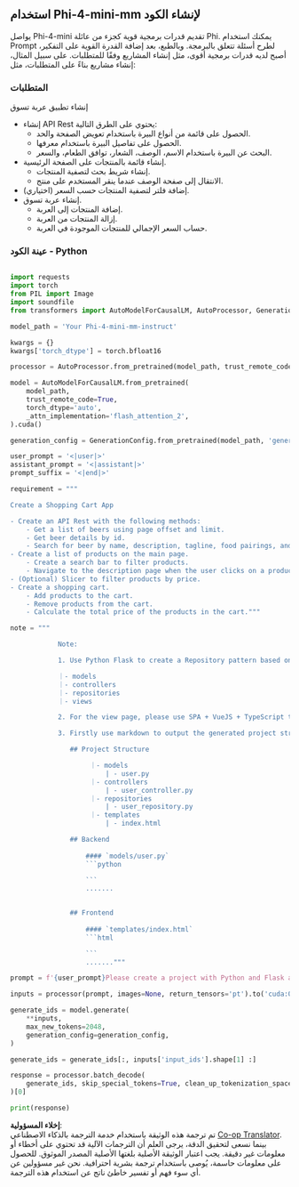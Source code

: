 <!--
CO_OP_TRANSLATOR_METADATA:
{
  "original_hash": "e7bb23ac4d9ef7b419305d8a5745b7aa",
  "translation_date": "2025-03-27T12:39:21+00:00",
  "source_file": "md\\02.Application\\02.Code\\Phi4\\GenProjectCode\\README.md",
  "language_code": "ar"
}
-->
## **استخدام Phi-4-mini-mm لإنشاء الكود**

يواصل Phi-4-mini تقديم قدرات برمجية قوية كجزء من عائلة Phi. يمكنك استخدام Prompt لطرح أسئلة تتعلق بالبرمجة. وبالطبع، بعد إضافة القدرة القوية على التفكير، أصبح لديه قدرات برمجية أقوى، مثل إنشاء المشاريع وفقًا للمتطلبات. على سبيل المثال، إنشاء مشاريع بناءً على المتطلبات، مثل:

### **المتطلبات**

إنشاء تطبيق عربة تسوق

- إنشاء API Rest يحتوي على الطرق التالية:
    - الحصول على قائمة من أنواع البيرة باستخدام تعويض الصفحة والحد.
    - الحصول على تفاصيل البيرة باستخدام معرفها.
    - البحث عن البيرة باستخدام الاسم، الوصف، الشعار، توافق الطعام، والسعر.
- إنشاء قائمة بالمنتجات على الصفحة الرئيسية.
    - إنشاء شريط بحث لتصفية المنتجات.
    - الانتقال إلى صفحة الوصف عندما ينقر المستخدم على منتج.
- (اختياري) إضافة فلتر لتصفية المنتجات حسب السعر.
- إنشاء عربة تسوق.
    - إضافة المنتجات إلى العربة.
    - إزالة المنتجات من العربة.
    - حساب السعر الإجمالي للمنتجات الموجودة في العربة.

### **عينة الكود - Python**


```python

import requests
import torch
from PIL import Image
import soundfile
from transformers import AutoModelForCausalLM, AutoProcessor, GenerationConfig,pipeline,AutoTokenizer

model_path = 'Your Phi-4-mini-mm-instruct'

kwargs = {}
kwargs['torch_dtype'] = torch.bfloat16

processor = AutoProcessor.from_pretrained(model_path, trust_remote_code=True)

model = AutoModelForCausalLM.from_pretrained(
    model_path,
    trust_remote_code=True,
    torch_dtype='auto',
    _attn_implementation='flash_attention_2',
).cuda()

generation_config = GenerationConfig.from_pretrained(model_path, 'generation_config.json')

user_prompt = '<|user|>'
assistant_prompt = '<|assistant|>'
prompt_suffix = '<|end|>'

requirement = """

Create a Shopping Cart App

- Create an API Rest with the following methods:
    - Get a list of beers using page offset and limit.
    - Get beer details by id.
    - Search for beer by name, description, tagline, food pairings, and price.
- Create a list of products on the main page.
    - Create a search bar to filter products.
    - Navigate to the description page when the user clicks on a product.
- (Optional) Slicer to filter products by price.
- Create a shopping cart.
    - Add products to the cart.
    - Remove products from the cart.
    - Calculate the total price of the products in the cart."""

note = """ 

            Note:

            1. Use Python Flask to create a Repository pattern based on the following structure to generate the files

            ｜- models
            ｜- controllers
            ｜- repositories
            ｜- views

            2. For the view page, please use SPA + VueJS + TypeScript to build

            3. Firstly use markdown to output the generated project structure (including directories and files), and then generate the  file names and corresponding codes step by step, output like this 

               ## Project Structure

                    ｜- models
                        | - user.py
                    ｜- controllers
                        | - user_controller.py
                    ｜- repositories
                        | - user_repository.py
                    ｜- templates
                        | - index.html

               ## Backend
                 
                   #### `models/user.py`
                   ```python

                   ```
                   .......
               

               ## Frontend
                 
                   #### `templates/index.html`
                   ```html

                   ```
                   ......."""

prompt = f'{user_prompt}Please create a project with Python and Flask according to the following requirements：\n{requirement}{note}{prompt_suffix}{assistant_prompt}'

inputs = processor(prompt, images=None, return_tensors='pt').to('cuda:0')

generate_ids = model.generate(
    **inputs,
    max_new_tokens=2048,
    generation_config=generation_config,
)

generate_ids = generate_ids[:, inputs['input_ids'].shape[1] :]

response = processor.batch_decode(
    generate_ids, skip_special_tokens=True, clean_up_tokenization_spaces=False
)[0]

print(response)

```

**إخلاء المسؤولية**:  
تم ترجمة هذه الوثيقة باستخدام خدمة الترجمة بالذكاء الاصطناعي [Co-op Translator](https://github.com/Azure/co-op-translator). بينما نسعى لتحقيق الدقة، يرجى العلم أن الترجمات الآلية قد تحتوي على أخطاء أو معلومات غير دقيقة. يجب اعتبار الوثيقة الأصلية بلغتها الأصلية المصدر الموثوق. للحصول على معلومات حاسمة، يُوصى باستخدام ترجمة بشرية احترافية. نحن غير مسؤولين عن أي سوء فهم أو تفسير خاطئ ناتج عن استخدام هذه الترجمة.